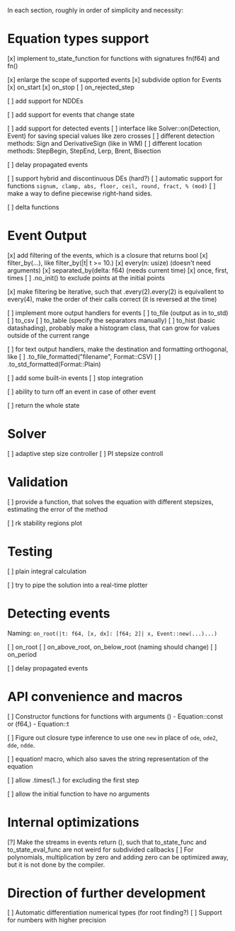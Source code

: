 In each section, roughly in order of simplicity and necessity:

# Equation types support

[x] implement to_state_function for functions with signatures fn(f64) and fn()

[x] enlarge the scope of supported events
    [x] subdivide option for Events
    [x] on_start
    [x] on_stop
    [ ] on_rejected_step

[ ] add support for NDDEs

<!-- Syntax: (|t, [x], [x_], [dx_]| [x_(t-1) - dx_(t-2)]) or (|t, [x], [x_]| [x_(t-1) - x_.1(t-1)]) -->
<!-- or even (|t, [x]| [x() + x(t-1) - x.1(t-2)]) -->

[ ] add support for events that change state

[ ] add support for detected events
    [ ] interface like Solver::on(Detection, Event) for saving special values like zero crosses
    [ ] different detection methods: Sign and DerivativeSign (like in WM)
    [ ] different location methods: StepBegin, StepEnd, Lerp, Brent, Bisection

[ ] delay propagated events

[ ] support hybrid and discontinuous DEs (hard?)
    [ ] automatic support for functions `signum, clamp, abs, floor, ceil, round, fract, % (mod)`
    [ ] make a way to define piecewise right-hand sides.

[ ] delta functions


# Event Output


[x] add filtering of the events, which is a closure that returns bool
    [x] filter_by(...), like filter_by(|t| t >= 10.)
    [x] every(n: usize) (doesn't need arguments)
    [x] separated_by(delta: f64) (needs current time)
    [x] once, first, times
    [ ] .no_init() to exclude points at the initial points 

[x] make filtering be iterative, such that .every(2).every(2) is equivallent to every(4), make the order of their calls correct (it is reversed at the time)

[ ] implement more output handlers for events
    [ ] to_file (output as in to_std)
    [ ] to_csv
    [ ] to_table (specify the separators manually)
    [ ] to_hist (basic datashading), probably make a histogram class, that can grow for values outside of the current range

[ ] for text output handlers, make the destination and formatting orthogonal, like
    [ ] .to_file_formatted("filename", Format::CSV)
    [ ] .to_std_formatted(Format::Plain)

[ ] add some built-in events
    [ ] stop integration

[ ] ability to turn off an event in case of other event

[ ] return the whole state

# Solver

[ ] adaptive step size controller
    [ ] PI stepsize controll

# Validation

[ ] provide a function, that solves the equation with different stepsizes, estimating the error of the method

[ ] rk stability regions plot

# Testing

[ ] plain integral calculation

[ ] try to pipe the solution into a real-time plotter


# Detecting events

Naming: `on_root(|t: f64, [x, dx]: [f64; 2]| x, Event::new(...)...)`

[ ] on_root
[ ] on_above_root, on_below_root (naming should change)
[ ] on_period

[ ] delay propagated events

# API convenience and macros

[ ] Constructor functions for functions with arguments () - Equation::const or (f64,) - Equation::t

[ ] Figure out closure type inference to use one `new` in place of `ode`, `ode2`, `dde`, `ndde`.

[ ] equation! macro, which also saves the string representation of the equation

[ ] allow .times(1..) for excluding the first step

[ ] allow the initial function to have no arguments

# Internal optimizations

[?] Make the streams in events return (), such that to_state_func and to_state_eval_func are not weird for subdivided callbacks
[ ] For polynomials, multiplication by zero and adding zero can be optimized away, but it is not done by the compiler.

# Direction of further development

[ ] Automatic differentiation numerical types (for root finding?)
[ ] Support for numbers with higher precision
